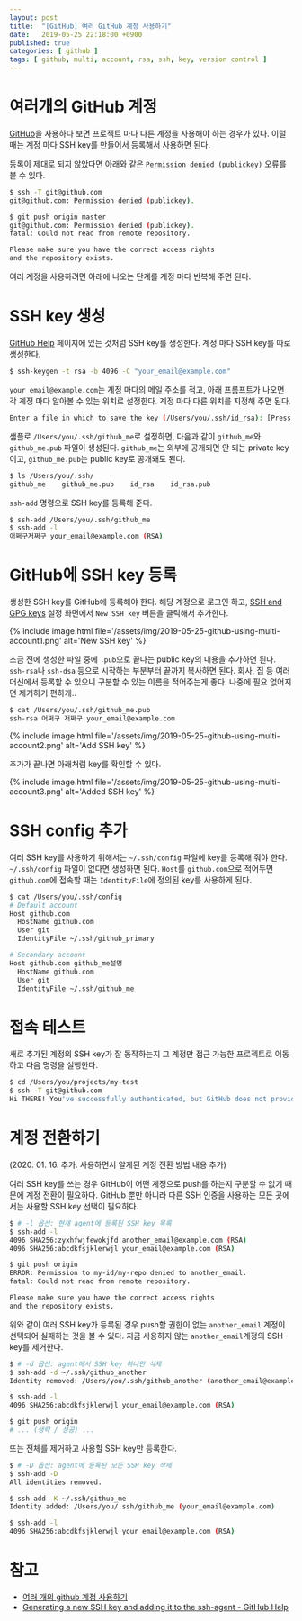 ```yaml
---
layout: post
title:  "[GitHub] 여러 GitHub 계정 사용하기"
date:   2019-05-25 22:18:00 +0900
published: true
categories: [ github ]
tags: [ github, multi, account, rsa, ssh, key, version control ]
---
```


# 여러개의 GitHub 계정

[GitHub](https://github.com/)을 사용하다 보면 프로젝트 마다 다른 계정을 사용해야 하는 경우가 있다. 이럴 때는 계정 마다 SSH key를 만들어서 등록해서 사용하면 된다.

등록이 제대로 되지 않았다면 아래와 같은 `Permission denied (publickey)` 오류를 볼 수 있다.

```bash
$ ssh -T git@github.com
git@github.com: Permission denied (publickey).

$ git push origin master
git@github.com: Permission denied (publickey).
fatal: Could not read from remote repository.

Please make sure you have the correct access rights
and the repository exists.
```

여러 계정을 사용하려면 아래에 나오는 단계를 계정 마다 반복해 주면 된다.


# SSH key 생성

[GitHub Help](https://help.github.com/en/articles/generating-a-new-ssh-key-and-adding-it-to-the-ssh-agent) 페이지에 있는 것처럼 SSH key를 생성한다. 계정 마다 SSH key를 따로 생성한다.

```bash
$ ssh-keygen -t rsa -b 4096 -C "your_email@example.com"
```

`your_email@example.com`는 계정 마다의 메일 주소를 적고, 아래 프롬프트가 나오면 각 계정 마다 알아볼 수 있는 위치로 설정한다. 계정 마다 다른 위치를 지정해 주면 된다.

```bash
Enter a file in which to save the key (/Users/you/.ssh/id_rsa): [Press enter]
```

샘플로 `/Users/you/.ssh/github_me`로 설정하면, 다음과 같이 `github_me`와 `github_me.pub` 파일이 생성된다. `github_me`는 외부에 공개되면 안 되는 private key 이고, `github_me.pub`는 public key로 공개돼도 된다.

```bash
$ ls /Users/you/.ssh/
github_me    github_me.pub    id_rsa    id_rsa.pub
```

`ssh-add` 명령으로 SSH key를 등록해 준다.

```bash
$ ssh-add /Users/you/.ssh/github_me
$ ssh-add -l
어쩌구저쩌구 your_email@example.com (RSA)
```


# GitHub에 SSH key 등록

생성한 SSH key를 GitHub에 등록해야 한다. 해당 계정으로 로그인 하고, [SSH and GPG keys](https://github.com/settings/keys) 설정 화면에서 `New SSH key` 버튼을 클릭해서 추가한다.

{% include image.html file='/assets/img/2019-05-25-github-using-multi-account1.png' alt='New SSH key' %}

조금 전에 생성한 파일 중에 `.pub`으로 끝나는 public key의 내용을 추가하면 된다. `ssh-rsa`나 `ssh-dsa` 등으로 시작하는 부분부터 끝까지 복사하면 된다. 회사, 집 등 여러 머신에서 등록할 수 있으니 구분할 수 있는 이름을 적어주는게 좋다. 나중에 필요 없어지면 제거하기 편하게..

```bash
$ cat /Users/you/.ssh/github_me.pub
ssh-rsa 어쩌구 저쩌구 your_email@example.com
```

{% include image.html file='/assets/img/2019-05-25-github-using-multi-account2.png' alt='Add SSH key' %}

추가가 끝나면 아래처럼 key를 확인할 수 있다.

{% include image.html file='/assets/img/2019-05-25-github-using-multi-account3.png' alt='Added SSH key' %}


# SSH config 추가

여러 SSH key를 사용하기 위해서는 `~/.ssh/config` 파일에 key를 등록해 줘야 한다. `~/.ssh/config` 파일이 없다면 생성하면 된다. `Host`를 `github.com`으로 적어두면 `github.com`에 접속할 때는 `IdentityFile`에 정의된 key를 사용하게 된다.

```bash
$ cat /Users/you/.ssh/config
# Default account
Host github.com
  HostName github.com
  User git
  IdentityFile ~/.ssh/github_primary

# Secondary account
Host github.com github_me설명
  HostName github.com
  User git
  IdentityFile ~/.ssh/github_me
```


# 접속 테스트

새로 추가된 계정의 SSH key가 잘 동작하는지 그 계정만 접근 가능한 프로젝트로 이동하고 다음 명령을 실행한다.

```bash
$ cd /Users/you/projects/my-test
$ ssh -T git@github.com
Hi THERE! You've successfully authenticated, but GitHub does not provide shell access.
```


# 계정 전환하기

(2020. 01. 16. 추가. 사용하면서 알게된 계정 전환 방법 내용 추가)

여러 SSH key를 쓰는 경우 GitHub이 어떤 계정으로 push를 하는지 구분할 수 없기 때문에 계정 전환이 필요하다. GitHub 뿐만 아니라 다른 SSH 인증을 사용하는 모든 곳에서는 사용할 SSH key 선택이 필요하다.

```bash
$ # -l 옵션: 현재 agent에 등록된 SSH key 목록
$ ssh-add -l
4096 SHA256:zyxhfwjfewokjfd another_email@example.com (RSA)
4096 SHA256:abcdkfsjklerwjl your_email@example.com (RSA)

$ git push origin
ERROR: Permission to my-id/my-repo denied to another_email.
fatal: Could not read from remote repository.

Please make sure you have the correct access rights
and the repository exists.
```

위와 같이 여러 SSH key가 등록된 경우 push할 권한이 없는 `another_email` 계정이 선택되어 실패하는 것을 볼 수 있다. 지금 사용하지 않는 `another_email`계정의 SSH key를 제거한다.

```bash
$ # -d 옵션: agent에서 SSH key 하나만 삭제
$ ssh-add -d ~/.ssh/github_another
Identity removed: /Users/you/.ssh/github_another (another_email@example.com)

$ ssh-add -l
4096 SHA256:abcdkfsjklerwjl your_email@example.com (RSA)

$ git push origin
# ... (생략 / 성공) ...
```

또는 전체를 제거하고 사용할 SSH key만 등록한다.

```bash
$ # -D 옵션: agent에 등록된 모든 SSH key 삭제
$ ssh-add -D
All identities removed.

$ ssh-add -K ~/.ssh/github_me
Identity added: /Users/you/.ssh/github_me (your_email@example.com)

$ ssh-add -l
4096 SHA256:abcdkfsjklerwjl your_email@example.com (RSA)
```


# 참고

- [여러 개의 github 계정 사용하기](https://aweekj.github.io/using-multiple-accounts-in-git/)
- [Generating a new SSH key and adding it to the ssh-agent - GitHub Help](https://help.github.com/en/articles/generating-a-new-ssh-key-and-adding-it-to-the-ssh-agent)
